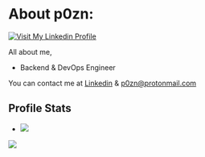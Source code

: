 # About p0zn:

[![Visit My Linkedin Profile](https://i.imgur.com/RM25xZR.png)](https://www.linkedin.com/in/p0zn/)

All about me,

- Backend & DevOps Engineer

You can contact me at [Linkedin][df2] 
& p0zn@protonmail.com

## Profile Stats
- ![](https://komarev.com/ghpvc/?username=p0zn)

[//]: # 
   [df2]: <https://www.linkedin.com/in/p0zn/>

<img src="https://github-readme-stats.vercel.app/api/top-langs?username=p0zn&layout=compact"/>
